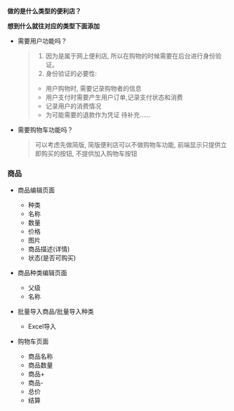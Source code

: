**做的是什么类型的便利店？**  

**想到什么就往对应的类型下面添加**

* 需要用户功能吗？
  > 1. 因为是属于网上便利店, 所以在购物的时候需要在后台进行身份验证。
  > 2. 身份验证的必要性:
  > * 用户购物时, 需要记录购物者的信息
  > * 用户支付时需要产生用户订单,记录支付状态和消费
  > * 记录用户的消费情况
  > * 为可能需要的退款作为凭证
  > 待补充......
  

* 需要购物车功能吗？
  > 可以考虑先做简版, 简版便利店可以不做购物车功能, 前端显示只提供立即购买的按钮, 不提供加入购物车按钮


### 商品
* 商品编辑页面
  * 种类
  * 名称
  * 数量
  * 价格
  * 图片
  * 商品描述(详情)
  * 状态(是否可购买)
  
* 商品种类编辑页面
  * 父级
  * 名称

* 批量导入商品/批量导入种类
  * Excel导入

* 购物车页面
  * 商品名称
  * 商品数量
  * 商品+
  * 商品-
  * 总价
  * 结算
  
